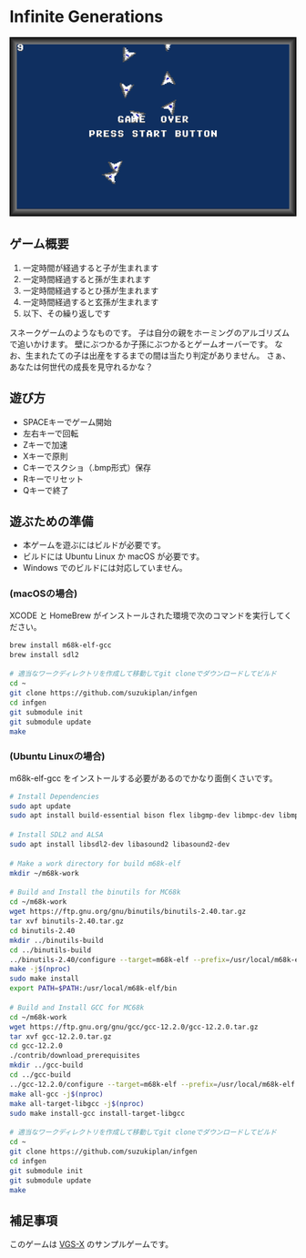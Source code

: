 # Infinite Generations

![screen.png](./screen.png)

## ゲーム概要

1. 一定時間が経過すると子が生まれます
2. 一定時間経過すると孫が生まれます
3. 一定時間経過するとひ孫が生まれます
4. 一定時間経過すると玄孫が生まれます
5. 以下、その繰り返しです

スネークゲームのようなものです。
子は自分の親をホーミングのアルゴリズムで追いかけます。
壁にぶつかるか子孫にぶつかるとゲームオーバーです。
なお、生まれたての子は出産をするまでの間は当たり判定がありません。
さぁ、あなたは何世代の成長を見守れるかな？

## 遊び方

- SPACEキーでゲーム開始
- 左右キーで回転
- Zキーで加速
- Xキーで原則
- Cキーでスクショ（.bmp形式）保存
- Rキーでリセット
- Qキーで終了

## 遊ぶための準備

- 本ゲームを遊ぶにはビルドが必要です。
- ビルドには Ubuntu Linux か macOS が必要です。
- Windows でのビルドには対応していません。

### (macOSの場合)

XCODE と HomeBrew がインストールされた環境で次のコマンドを実行してください。

```bash
brew install m68k-elf-gcc
brew install sdl2

# 適当なワークディレクトリを作成して移動してgit cloneでダウンロードしてビルド
cd ~
git clone https://github.com/suzukiplan/infgen
cd infgen
git submodule init
git submodule update
make
```

### (Ubuntu Linuxの場合)

m68k-elf-gcc をインストールする必要があるのでかなり面倒くさいです。

```bash
# Install Dependencies
sudo apt update
sudo apt install build-essential bison flex libgmp-dev libmpc-dev libmpfr-dev texinfo libncurses5-dev

# Install SDL2 and ALSA
sudo apt install libsdl2-dev libasound2 libasound2-dev

# Make a work directory for build m68k-elf
mkdir ~/m68k-work

# Build and Install the binutils for MC68k
cd ~/m68k-work
wget https://ftp.gnu.org/gnu/binutils/binutils-2.40.tar.gz
tar xvf binutils-2.40.tar.gz
cd binutils-2.40
mkdir ../binutils-build
cd ../binutils-build
../binutils-2.40/configure --target=m68k-elf --prefix=/usr/local/m68k-elf --disable-nls --disable-werror
make -j$(nproc)
sudo make install
export PATH=$PATH:/usr/local/m68k-elf/bin

# Build and Install GCC for MC68k
cd ~/m68k-work
wget https://ftp.gnu.org/gnu/gcc/gcc-12.2.0/gcc-12.2.0.tar.gz
tar xvf gcc-12.2.0.tar.gz
cd gcc-12.2.0
./contrib/download_prerequisites
mkdir ../gcc-build
cd ../gcc-build
../gcc-12.2.0/configure --target=m68k-elf --prefix=/usr/local/m68k-elf --enable-languages=c --disable-nls --disable-libssp --without-headers
make all-gcc -j$(nproc)
make all-target-libgcc -j$(nproc)
sudo make install-gcc install-target-libgcc

# 適当なワークディレクトリを作成して移動してgit cloneでダウンロードしてビルド
cd ~
git clone https://github.com/suzukiplan/infgen
cd infgen
git submodule init
git submodule update
make
```

## 補足事項

このゲームは [VGS-X](https://github.com/suzukiplan/vgsx) のサンプルゲームです。
